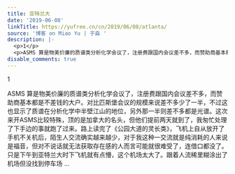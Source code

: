 ```yaml
---
title: 亚特兰大
date: '2019-06-08'
linkTitle: https://yufree.cn/cn/2019/06/08/atlanta/
source: '博客 on Miao Yu | 于淼 '
description: |-
  <p>1</p>
  <p>ASMS 算是物美价廉的质谱类分析化学会议了，注册费跟国内会议差不多，而赞助商基本都是不差钱的大户。对比匹斯堡会议的规模来说差不多少了一半，不过这也显示了质谱在分析化学中半壁江山的地位，另外那一半则差不多都是光谱。这次来开ASMS比较特殊，顶的是加拿大的名头，但他们提前两天就到了，我匆忙处理了下手边的事就跑了过来。路上读完了《公园大道的灵长类》，飞机上自从放开了手机不关机后，陌生人交流确实越来越少，对于我这种一交流就是纯消耗的人来说是福音，但对不说话就无法获取存在感的人而言可能就很难受了，连借口都没了。只是下午到亚特兰大时下飞机就有点懵，这个机场太大了。跟着人流稀里糊涂出了机场但没找到停车场 ...
disable_comments: true
---
```

<p>1</p>
<p>ASMS 算是物美价廉的质谱类分析化学会议了，注册费跟国内会议差不多，而赞助商基本都是不差钱的大户。对比匹斯堡会议的规模来说差不多少了一半，不过这也显示了质谱在分析化学中半壁江山的地位，另外那一半则差不多都是光谱。这次来开ASMS比较特殊，顶的是加拿大的名头，但他们提前两天就到了，我匆忙处理了下手边的事就跑了过来。路上读完了《公园大道的灵长类》，飞机上自从放开了手机不关机后，陌生人交流确实越来越少，对于我这种一交流就是纯消耗的人来说是福音，但对不说话就无法获取存在感的人而言可能就很难受了，连借口都没了。只是下午到亚特兰大时下飞机就有点懵，这个机场太大了。跟着人流稀里糊涂出了机场但没找到停车场 ...
